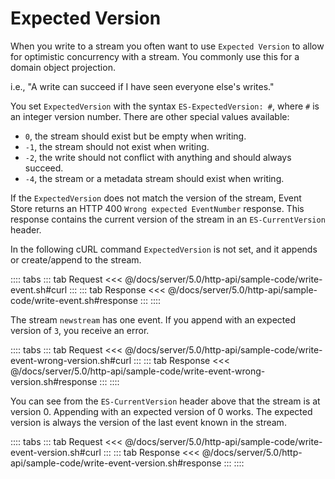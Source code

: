 # Expected Version

When you write to a stream you often want to use `Expected Version` to allow for optimistic concurrency with a stream. You commonly use this for a domain object projection.

i.e., "A write can succeed if I have seen everyone else's writes."

You set `ExpectedVersion` with the syntax `ES-ExpectedVersion: #`, where `#` is an integer version number. There are other special values available:

- `0`, the stream should exist but be empty when writing.
- `-1`, the stream should not exist when writing.
- `-2`, the write should not conflict with anything and should always succeed.
- `-4`, the stream or a metadata stream should exist when writing.

If the `ExpectedVersion` does not match the version of the stream, Event Store returns an HTTP 400 `Wrong expected EventNumber` response. This response contains the current version of the stream in an `ES-CurrentVersion` header.

In the following cURL command `ExpectedVersion` is not set, and it appends or create/append to the stream.

:::: tabs
::: tab Request
<<< @/docs/server/5.0/http-api/sample-code/write-event.sh#curl
:::
::: tab Response
<<< @/docs/server/5.0/http-api/sample-code/write-event.sh#response
:::
::::

The stream `newstream` has one event. If you append with an expected version of `3`, you receive an error.

:::: tabs
::: tab Request
<<< @/docs/server/5.0/http-api/sample-code/write-event-wrong-version.sh#curl
:::
::: tab Response
<<< @/docs/server/5.0/http-api/sample-code/write-event-wrong-version.sh#response
:::
::::

You can see from the `ES-CurrentVersion` header above that the stream is at version 0. Appending with an expected version of 0 works. The expected version is always the version of the last event known in the stream.

:::: tabs
::: tab Request
<<< @/docs/server/5.0/http-api/sample-code/write-event-version.sh#curl
:::
::: tab Response
<<< @/docs/server/5.0/http-api/sample-code/write-event-version.sh#response
:::
::::
